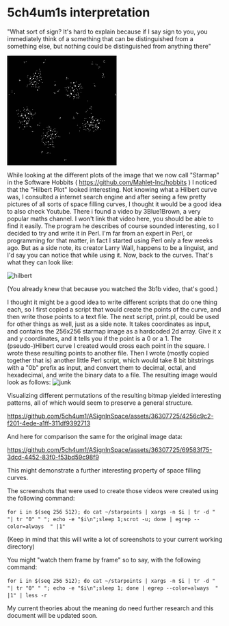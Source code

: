 # 5ch4um1s interpretation

"What sort of sign? It's hard to explain
because if I say sign to you, you immediately think of a something that can be
distinguished from a something else, but nothing could be distinguished from anything
there"

<img src="../../Candidates/visual/original_square.png" align="center" />

While looking at the different plots of the image that we now call "Starmap" in the Software Hobbits ( https://github.com/Mahlet-Inc/hobbits )
I noticed that the "Hilbert Plot" looked interesting. Not knowing what a Hilbert curve was, 
I consulted a internet search engine and after seeing a few pretty pictures of all sorts of 
space filling curves, I thought it would be a good idea to also check Youtube.
There i found a video by 3Blue1Brown, a very popular maths channel.
I won't link that video here, you should be able to find it easily.
The program he describes of course sounded interesting, so I decided to try and write it in Perl.
I'm far from an expert in Perl, or programming for that matter, in fact I started using Perl only a few weeks ago.
But as a side note, its creator Larry Wall, happens to be a linguist, and I'd say you can notice that while using it.
Now, back to the curves. That's what they can look like:

![hilbert](https://github.com/5ch4um1/ASignInSpace/assets/36307725/e3b364db-e13b-4602-9627-332f8eadb730)

(You already knew that because you watched the 3b1b video, that's good.)

I thought it might be a good idea to write different scripts that do one thing each, so I first copied a script that would create the points of the curve,
and then write those points to a text file.
The next script, print.pl, could be used for other things as well, just as a side note.
It takes coordinates as input, and contains the 256x256 starmap image as a hardcoded 2d array.
Give it x and y coordinates, and it tells you if the point is a 0 or a 1.
The (pseudo-)Hilbert curve I created would cross each point in the square.
I wrote these resulting points to another file. Then I wrote (mostly copied together that is) another little Perl script,
which would take  8 bit bitstrings with a "0b" prefix as input, and convert them to decimal, octal, and hexadecimal, and write the binary data to a file.
The resulting image would look as follows:
![junk](https://github.com/5ch4um1/ASignInSpace/assets/36307725/8e51d38c-7a37-44a2-9e78-6e28553b8739)

Visualizing different permutations of the resulting bitmap yielded interesting patterns, all of which would seem to preserve a general structure.

https://github.com/5ch4um1/ASignInSpace/assets/36307725/4256c9c2-f201-4ede-a1ff-311df9392713

And here for comparison the same for the original image data:

https://github.com/5ch4um1/ASignInSpace/assets/36307725/69583f75-3dcd-4452-83f0-f53bd59c98f9

This might demonstrate a further interesting property of space filling curves.

The screenshots that were used to create those videos were created using the following command:

```for i in $(seq 256 512); do cat ~/starpoints | xargs -n $i | tr -d " "| tr "0" " "; echo -e "$i\n";sleep 1;scrot -u; done | egrep --color=always  " |1"```

(Keep in mind that this will write a lot of screenshots to your current working directory)


You might "watch them frame by frame" so to say, with the following command:

```for i in $(seq 256 512); do cat ~/starpoints | xargs -n $i | tr -d " "| tr "0" " "; echo -e "$i\n";sleep 1; done | egrep --color=always  " |1" | less -r``` 


My current theories about the meaning do need further research and this document will be updated soon.

